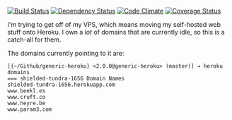 [![Build Status](https://travis-ci.org/pikesley/generic-heroku.png?branch=master)](https://travis-ci.org/pikesley/generic-heroku)
[![Dependency Status](https://gemnasium.com/pikesley/generic-heroku.png)](https://gemnasium.com/pikesley/generic-heroku)
[![Code Climate](https://codeclimate.com/github/pikesley/generic-heroku.png)](https://codeclimate.com/github/pikesley/generic-heroku)
[![Coverage Status](https://coveralls.io/repos/pikesley/generic-heroku/badge.png)](https://coveralls.io/r/pikesley/generic-heroku)

I'm trying to get off of my VPS, which means moving my self-hosted web stuff onto Heroku. I own a _lot_ of domains that are currently idle, so this is a catch-all for them.

The domains currently pointing to it are:

```
[{~/Github/generic-heroku} <2.0.0@generic-heroku> (master)] ➔ heroku domains
=== shielded-tundra-1656 Domain Names
shielded-tundra-1656.herokuapp.com
www.beekl.es
www.cruft.co
www.heyre.be
www.param3.com
```